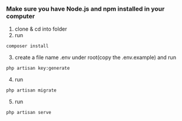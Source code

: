### Make sure you have Node.js and npm installed in your computer

1. clone & cd into folder
2. run

```bash
composer install
```

3. create a file name .env under root(copy the .env.example) and run

```bash
php artisan key:generate
```

4. run

```bash
php artisan migrate
```

5. run

```bash
php artisan serve

```
